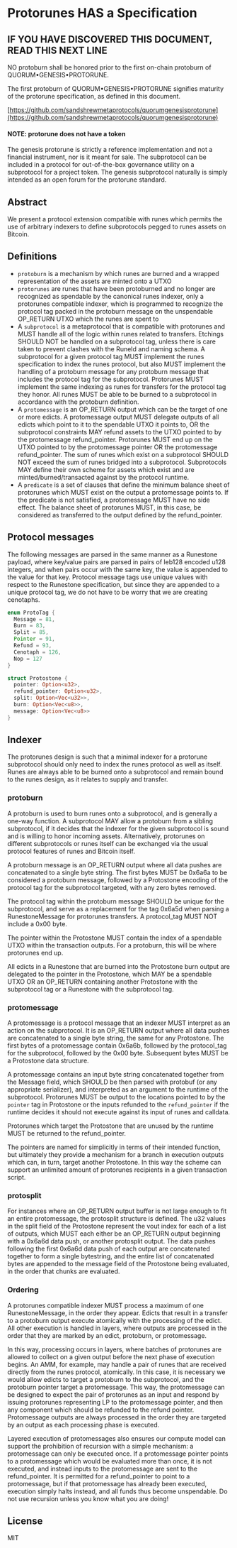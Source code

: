 # Protorunes HAS a Specification

## IF YOU HAVE DISCOVERED THIS DOCUMENT, READ THIS NEXT LINE

NO protoburn shall be honored prior to the first on-chain protoburn of QUORUM•GENESIS•PROTORUNE.

The first protoburn of QUORUM•GENESIS•PROTORUNE signifies maturity of the protorune specification, as defined in this document.

[https://github.com/sandshrewmetaprotocols/quorumgenesisprotorune](https://github.com/sandshrewmetaprotocols/quorumgenesisprotorune)

#### NOTE: protorune does not have a token

The genesis protorune is strictly a reference implementation and not a financial instrument, nor is it meant for sale. The subprotocol can be included in a protocol for out-of-the-box governance utility on a subprotocol for a project token. The genesis subprotocol naturally is simply intended as an open forum for the protorune standard.

## Abstract

We present a protocol extension compatible with runes which permits the use of arbitrary indexers to define subprotocols pegged to runes assets on Bitcoin.

## Definitions

- `protoburn` is a mechanism by which runes are burned and a wrapped representation of the assets are minted onto a UTXO
- `protorunes` are runes that have been protoburned and no longer are recognized as spendable by the canonical runes indexer, only a protorunes compatible indexer, which is programmed to recognize the protocol tag packed in the protoburn message on the unspendable OP_RETURN UTXO which the runes are spent to
- A `subprotocol` is a metaprotocol that is compatible with protorunes and MUST handle all of the logic within runes related to transfers. Etchings SHOULD NOT be handled on a subprotocol tag, unless there is care taken to prevent clashes with the RuneId and naming schema. A subprotocol for a given protocol tag MUST implement the runes specification to index the runes protocol, but also MUST implement the handling of a protoburn message for any protoburn message that includes the protocol tag for the subprotocol. Protorunes MUST implement the same indexing as runes for transfers for the protocol tag they honor. All runes MUST be able to be burned to a subprotocol in accordance with the protoburn definition.
- A `protomessage` is an OP_RETURN output which can be the target of one or more edicts. A protomessage output MUST delegate outputs of all edicts which point to it to the spendable UTXO it points to, OR the subprotocol constraints MAY refund assets to the UTXO pointed to by the protomessage refund_pointer. Protorunes MUST end up on the UTXO pointed to by the protomessage pointer OR the protomessage refund_pointer. The sum of runes which exist on a subprotocol SHOULD NOT exceed the sum of runes bridged into a subprotocol. Subprotocols MAY define their own scheme for assets which exist and are minted/burned/transacted against by the protocol runtime.
- A `predicate` is a set of clauses that define the minimum balance sheet of protorunes which MUST exist on the output a protomessage points to. If the predicate is not satisfied, a protomessage MUST have no side effect. The balance sheet of protorunes MUST, in this case, be considered as transferred to the output defined by the refund_pointer.


## Protocol messages

The following messages are parsed in the same manner as a Runestone payload, where key/value pairs are parsed in pairs of leb128 encoded u128 integers, and when pairs occur with the same key, the value is appended to the value for that key. Protocol message tags use unique values with respect to the Runestone specification, but since they are appended to a unique protocol tag, we do not have to be worry that we are creating cenotaphs.


```rs
enum ProtoTag {
  Message = 81,
  Burn = 83,
  Split = 85,
  Pointer = 91,
  Refund = 93,
  Cenotaph = 126,
  Nop = 127
}

struct Protostone {
  pointer: Option<u32>,
  refund_pointer: Option<u32>,
  split: Option<Vec<u32>>,
  burn: Option<Vec<u8>>,
  message: Option<Vec<u8>>
}
```

## Indexer

The protorunes design is such that a minimal indexer for a protorune subprotocol should only need to index the runes protocol as well as itself. Runes are always able to be burned onto a subprotocol and remain bound to the runes design, as it relates to supply and transfer.

### protoburn

A protoburn is used to burn runes onto a subprotocol, and is generally a one-way function. A subprotocol MAY allow a protoburn from a sibling subprotocol, if it decides that the indexer for the given subprotocol is sound and is willing to honor incoming assets. Alternatively, protorunes on different subprotocols or runes itself can be exchanged via the usual protocol features of runes and Bitcoin itself.

A protoburn message is an OP_RETURN output where all data pushes are concatenated to a single byte string. The first bytes MUST be 0x6a6a to be considered a protoburn message, followed by a Protostone encoding of the protocol tag for the subprotocol targeted, with any zero bytes removed.

The protocol tag within the protoburn message SHOULD be unique for the subprotocol, and serve as a replacement for the tag 0x6a5d when parsing a RunestoneMessage for protorunes transfers. A protocol_tag MUST NOT include a 0x00 byte.

The pointer within the Protostone MUST contain the index of a spendable UTXO within the transaction outputs. For a protoburn, this will be where protorunes end up.

All edicts in a Runestone that are burned into the Protostone burn output are delegated to the pointer in the Protostone, which MAY be a spendable UTXO OR an OP_RETURN containing another Protostone with the subprotocol tag or a Runestone with the subprotocol tag.

### protomessage

A protomessage is a protocol message that an indexer MUST interpret as an action on the subprotocol. It is an OP_RETURN output where all data pushes are concatenated to a single byte string, the same for any Protostone. The first bytes of a protomessage contain 0x6a6b, followed by the protocol_tag for the subprotocol, followed by the 0x00 byte. Subsequent bytes MUST be a Protostone data structure.

A protomessage contains an input byte string concatenated together from the Message field, which SHOULD be then parsed with protobuf (or any appropriate serializer), and interpreted as an argument to the runtime of the subprotocol. Protorunes MUST be output to the locations pointed to by the `pointer` tag in Protostone or the inputs refunded to the `refund_pointer` if the runtime decides it should not execute against its input of runes and calldata.

Protorunes which target the Protostone that are unused by the runtime MUST be returned to the refund_pointer.

The pointers are named for simplicitly in terms of their intended function, but ultimately they provide a mechanism for a branch in execution outputs which can, in turn, target another Protostone. In this way the scheme can support an unlimited amount of protorunes recipients in a given transaction script.

### protosplit

For instances where an OP_RETURN output buffer is not large enough to fit an entire protomessage, the protosplit structure is defined. The u32 values in the split field of the Protostone represent the vout index for each of a list of outputs, which MUST each either be an OP_RETURN output beginning with a 0x6a6d data push, or another protosplit output. The data pushes following the first 0x6a6d data push of each output are concatenated together to form a single bytestring, and the entire list of concatenated bytes are appended to the message field of the Protostone being evaluated, in the order that chunks are evaluated.

### Ordering

A protorunes compatible indexer MUST process a maximum of one RunestoneMessage, in the order they appear. Edicts that result in a transfer to a protoburn output execute atomically with the processing of the edict. All other execution is handled in layers, where outputs are processed in the order that they are marked by an edict, protoburn, or protomessage.

In this way, processing occurs in layers, where batches of protorunes are allowed to collect on a given output before the next phase of execution begins. An AMM, for example, may handle a pair of runes that are received directly from the runes protocol, atomically. In this case, it is necessary we would allow edicts to target a protoburn to the subprotocol, and the protoburn pointer target a protomessage. This way, the protomessage can be designed to expect the pair of protorunes as an input and respond by issuing protorunes representing LP to the protomessage pointer, and then any component which should be refunded to the refund pointer. Protomessage outputs are always processed in the order they are targeted by an output as each processing phase is executed.

Layered execution of protomessages also ensures our compute model can support the prohibition of recursion with a simple mechanism: a protomessage can only be executed once. If a protomessage pointer points to a protomessage which would be evaluated more than once, it is not executed, and instead inputs to the protomessage are sent to the refund_pointer. It is permitted for a refund_pointer to point to a protomessage, but if that protomessage has already been executed, execution simply halts instead, and all funds thus become unspendable. Do not use recursion unless you know what you are doing!

## License

MIT
